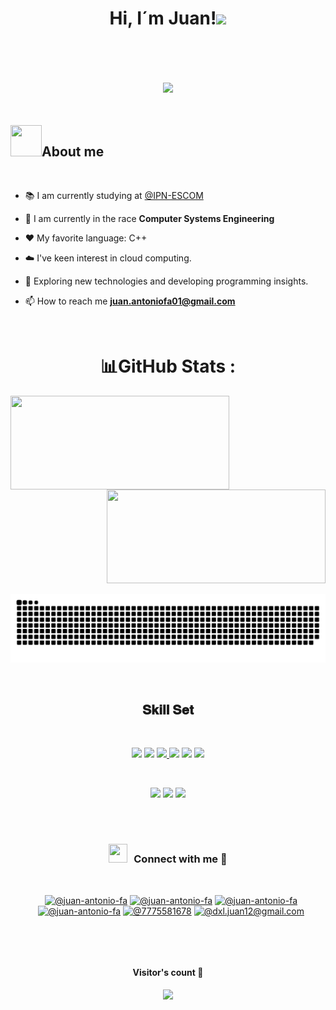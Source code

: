 <!--Principal-->
<h1 align="center"> Hi, I´m Juan!<img src="https://media.giphy.com/media/hvRJCLFzcasrR4ia7z/giphy.gif" width="35"></h1>
<br>
<h1 align="center"><p align="center">
	<a href="https://github.com/Bouaskaoun">
		<img src="https://readme-typing-svg.herokuapp.com?lines=Computer+Engineering+Student;Front-end+Web+Developer;Freelancer;Always%20learning%20new%20things%20about%20technology&center=true&width=700&height=45">
	</a>
</p></h1>
<br>

<!--About me-->
<img align="left" src = "https://user-images.githubusercontent.com/63050133/156777293-72a6e681-2582-4a9d-ad92-09d1181d47c7.gif" width = 50px height=50px>
<h2 align="left" font-weight="bold">About me</h2>  
<br>

- 📚 I am currently studying at [@IPN-ESCOM](https://www.escom.ipn.mx/)

- 🌱 I am currently in the race **Computer Systems Engineering**
  
- :heart: My favorite language: C++
  
- ☁️ I've keen interest in cloud computing.
  
- 🤔 Exploring new technologies and developing programming insights.

- 📫 How to reach me **juan.antoniofa01@gmail.com**
<br>

<!--Github Stats-->
<h1 align="center">📊GitHub Stats :</h1>
<img align="left" height="150px" width="350px" src="https://github-readme-stats.vercel.app/api?username=juan-antonio-fa&count_private=true&show_icons=true&theme=tokyonight" />
<img align="right" height="150px" width="350px" src="https://github-readme-stats.vercel.app/api/top-langs/?username=juan-antonio-fa&layout=compact&theme=aura&langs_count=9" />
<img height="150" />

<!--- snake -->
<br>
<p align="center">
  <img src="https://github.com/DHANOLA/DHANOLA/raw/output/github-contribution-grid-snake.svg" alt="snake">
</p>
<br>

<!--Skills-->
<h2 font-weight="bold" align="center">𝐒𝐤𝐢𝐥𝐥 𝐒𝐞𝐭</h2>
<br>
<p align="center">
  <a href="#"><img width="48px" src="https://raw.githubusercontent.com/rahulbanerjee26/githubAboutMeGenerator/main/icons/html.svg"></a>
  <a href="#"><img width="48px" src="https://raw.githubusercontent.com/rahulbanerjee26/githubAboutMeGenerator/main/icons/css.svg"></a>
  <a href="" tagret="blank" style="margin-rigth: 4px "> <img src="https://user-images.githubusercontent.com/109915316/208719805-6bff7fb5-e536-4f92-8b76-0f93f50aa2a4.png"heigth=45px width=45px> </a>
  <img src="https://user-images.githubusercontent.com/76852813/172720095-d75caaaa-c8b8-497e-a1bf-54720da5f9ed.svg">
  <img src="https://user-images.githubusercontent.com/76852813/172716937-4574740e-2d2e-4326-af3b-4a42bad058c1.svg">
  <img src="https://user-images.githubusercontent.com/76852813/172720089-5ce0ea22-01c9-4444-8e70-a81501452b13.svg">
</p>

<br>

<p align="center">
  <img src="https://user-images.githubusercontent.com/76852813/172721798-883b2b27-ef7b-42d4-a492-6c6cb6cb4ffe.svg">
  <img src="https://user-images.githubusercontent.com/76852813/172723444-1c9a926d-802f-4ebe-aab6-bd6a117c6eba.png">
  <img src="https://user-images.githubusercontent.com/109915316/208717201-f15c643a-5b2c-4b62-870a-17a9f58cb23d.png"heigth=45px width=40px>
</p>


<br>
<br/>

<!--Connect with me-->
<h3 align="center" > <img src="https://media.giphy.com/media/iY8CRBdQXODJSCERIr/giphy.gif" width="30" height="30" style="margin-right: 10px;">Connect with me 🤝 </h3>

<p align="center">

 <div align="center"   style="margin-left: 10px;">
        <br>

[![@juan-antonio-fa](https://img.icons8.com/fluency/48/000000/instagram-new.png "@juan-antonio-fa")](https://www.instagram.com/juan_af17/) [![@juan-antonio-fa](https://img.icons8.com/fluency/48/000000/facebook.png "@juan-antonio-fa")](https://www.facebook.com/Juan.2001s/) [![@juan-antonio-fa](https://img.icons8.com/fluency/48/000000/linkedin.png "@juan-antonio-fa")](https://www.linkedin.com/in/juanantoniofa/) [![@juan-antonio-fa](https://img.icons8.com/fluency/48/000000/twitter-squared.png "@juan-antonio-fa")](https://twitter.com/) [![@7775581678](https://img.icons8.com/fluency/48/000000/phone-disconnected.png "@7775581678")](tel:7775581678) [![@dxl.juan12@gmail.com](https://img.icons8.com/fluency/48/000000/apple-mail.png "@dxl.juan12@gmail.com")](dxl.juan12@gmail.com)

<br>
      </div>

</p>
<br>

<!--Visitor´s count-->
<p align="center" >   
  <h4 align="center">Visitor's count 👀</h4>
  <p align="center"><img src="https://profile-counter.glitch.me/juan-antonio-fa/count.svg" /> </p> 
</p>

